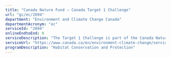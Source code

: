 ```yaml
---
title: "Canada Nature Fund – Canada Target 1 Challenge"
url: "gc/ec/2094"
department: "Environment and Climate Change Canada"
departmentAcronym: "ec"
serviceId: "2094"
onlineEndtoEnd: 0
serviceDescription: "The Target 1 Challenge is part of the Canada Nature Fund. The Target 1 Challenge will support partner initiatives where there are opportunities to protect and conserve habitat."
serviceUrl: "https://www.canada.ca/en/environment-climate-change/services/nature-legacy/canada-target-one-challenge.html#:~:text=The%20Target%201%20Challenge%20is%20an%20investment%20by"
programDescription: "Habitat Conservation and Protection"
---
```

